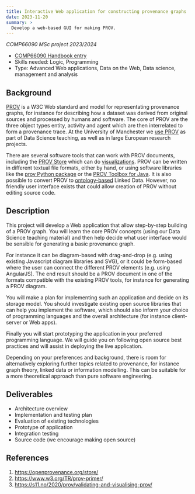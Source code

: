 ```yaml
---
title: Interactive Web application for constructing provenance graphs
date: 2023-11-20
summary: > 
  Develop a web-based GUI for making PROV.
---
```


_COMP66090 MSc project 2023/2024_  

* [COMP66090 Handbook entry](https://studentnet.cs.manchester.ac.uk/pgt/2023/COMP66090/project/projectbookdetails.php?projectid=54247)
* Skills needed: Logic, Programming
* Type: Advanced Web applications, Data on the Web, Data science, management and analysis

## Background

[PROV](https://www.w3.org/TR/prov-overview/) is a W3C Web standard and model for representating provenance graphs, for instance for describing how a dataset was derived from original sources and processed by humans and software. The core of PROV are the three object types entity, activity and agent which are then interrelated to form a provenance trace.  At the University of Manchester we [use PROV](https://s11.no/2022/prov/) as part of Data Science teaching, as well as in large European research projects.

There are several software tools that can work with PROV documents, including the [PROV Store](https://openprovenance.org/store/) which can do [visualizations](https://s11.no/2020/prov/validating-and-visualising-prov/).  PROV can be written in different textual file formats, either by hand, or using software libraries like the [prov Python package](https://pypi.org/project/prov/) or the [PROV Toolbox for Java](https://lucmoreau.github.io/ProvToolbox/). It is also possible to convert PROV to [ontology-based](https://www.w3.org/TR/prov-o/) Linked Data. However, no friendly user interface exists that could allow creation of PROV without editing source code.

## Description

This project will develop a Web application that allow step-by-step building of a PROV graph. You will learn the core PROV concepts (using our Data Science teaching material) and then help decide what user interface would be sensible for generating a basic provenance graph.

For instance it can be diagram-based with drag-and-drop (e.g. using existing Javascript diagram libraries and SVG), or it could be form-based where the user can connect the different PROV elements (e.g. using AngularJS). The end result should be a PROV document in one of the formats compatible with the existing PROV tools, for instance for generating a PROV diagram.

You will make a plan for implementing such an application and decide on its storage model. You should investigate existing open source libraries that can help you implement the software, which should also inform your choice of programming languages and the overall architecture (for instance client-server or Web apps).

Finally you will start prototyping the application in your preferred programming language. We will guide you on following open source best practices and will assist in deploying the live application.

Depending on your preferences and background, there is room for alternatively exploring further topics related to provenance, for instance graph theory, linked data or information modelling. This can be suitable for a more theoretical approach than pure software engineering.

## Deliverables
	
* Architecture overview
* Implementation and testing plan
* Evaluation of existing technologies
* Prototype of application
* Integration testing
* Source code (we encourage making open source)

## References

1. <https://openprovenance.org/store/>
2. <https://www.w3.org/TR/prov-primer/>
3. <https://s11.no/2020/prov/validating-and-visualising-prov/>